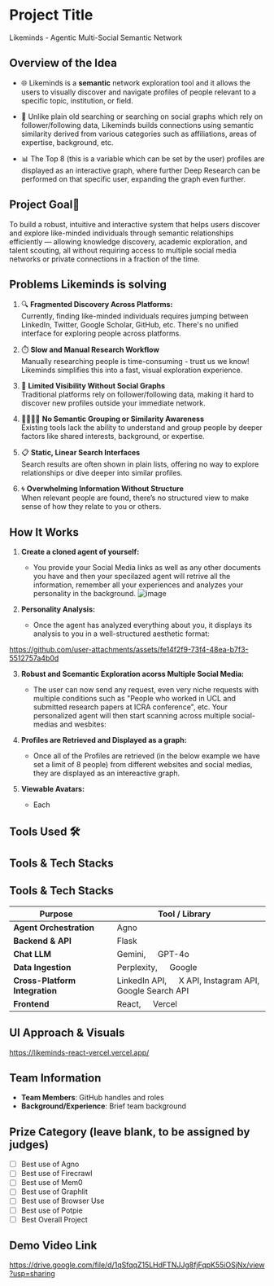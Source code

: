 # Project Title

Likeminds - Agentic Multi-Social Semantic Network

## Overview of the Idea

- 🌐 Likeminds is a **semantic** network exploration tool and it allows the users to visually discover and navigate profiles of people relevant to a specific topic, institution, or field.

- 🔗 Unlike plain old searching or searching on social graphs which rely on follower/following data, Likeminds builds connections using semantic similarity derived from various categories such as affiliations, areas of expertise, background, etc.

- 📊 The Top 8 (this is a variable which can be set by the user) profiles are displayed as an interactive graph, where further Deep Research can be performed on that specific user, expanding the graph even further.

## Project Goal🎯

To build a robust, intuitive and interactive system that helps users discover and explore like-minded individuals through semantic relationships efficiently — allowing knowledge discovery, academic exploration, and talent scouting, all without requiring access to multiple social media networks or private connections in a fraction of the time.

## Problems Likeminds is solving

1. 🔍 **Fragmented Discovery Across Platforms:**  
   Currently, finding like-minded individuals requires jumping between LinkedIn, Twitter, Google Scholar, GitHub, etc. There's no unified interface for exploring people across platforms.

2. ⏱️ **Slow and Manual Research Workflow**  
   Manually researching people is time-consuming - trust us we know! Likeminds simplifies this into a fast, visual exploration experience.

3. 🚫 **Limited Visibility Without Social Graphs**  
   Traditional platforms rely on follower/following data, making it hard to discover new profiles outside your immediate network.

4. 👨‍👨‍👦‍👦 **No Semantic Grouping or Similarity Awareness**  
   Existing tools lack the ability to understand and group people by deeper factors like shared interests, background, or expertise.

5. 📋 **Static, Linear Search Interfaces**  
   Search results are often shown in plain lists, offering no way to explore relationships or dive deeper into similar profiles.

6. 🌀 **Overwhelming Information Without Structure**  
   When relevant people are found, there’s no structured view to make sense of how they relate to you or others.

## How It Works

1. **Create a cloned agent of yourself:**

   - You provide your Social Media links as well as any other documents you have and then your specilazed agent will retrive all the information, remember all your experiences and analyzes your personality in the background.
     ![image](https://github.com/user-attachments/assets/0215b371-3e04-46da-846d-c2377858503c)

2. **Personality Analysis:**
   - Once the agent has analyzed everything about you, it displays its analysis to you in a well-structured aesthetic format:

https://github.com/user-attachments/assets/fe14f2f9-73f4-48ea-b7f3-5512757a4b0d

3. **Robust and Scemantic Exploration acorss Multiple Social Media:**

   - The user can now send any request, even very niche requests with multiple conditions such as "People who worked in UCL and submitted research papers at ICRA conference", etc. Your personalized agent will then start scanning across multiple social-medias and wesbites:

4. **Profiles are Retrieved and Displayed as a graph:**

   - Once all of the Profiles are retrieved (in the below example we have set a limit of 8 people) from different websites and social medias, they are displayed as an intereactive graph.

5. **Viewable Avatars:**

   - Each

## Tools Used 🛠️

## Tools & Tech Stacks

## Tools & Tech Stacks

| **Purpose**               | **Tool / Library**                                                                 |
|---------------------------|------------------------------------------------------------------------------------|
| **Agent Orchestration**    | <img src="https://github.com/user-attachments/assets/a40d111a-2dac-4568-a46b-50bf91c53343" width="15" height="15" /> Agno  |
| **Backend & API**          | <img src="https://github.com/user-attachments/assets/51e50333-2e54-4b37-9838-0ec641327a5f" width="15" height="15" /> Flask |
| **Chat LLM**               | <img src="https://github.com/user-attachments/assets/fb657fcc-7a4e-4690-8b1f-24e2587f7cf6" width="15" height="15" /> Gemini, <img src="https://github.com/user-attachments/assets/f2063c07-8353-41e2-8729-80181c70b701" width="15" height="15" /> GPT-4o |
| **Data Ingestion**         | <img src="https://github.com/user-attachments/assets/d7f1227c-d2ed-4586-8008-6e7641b6522b" width="15" height="15" /> Perplexity, <img src="https://github.com/user-attachments/assets/8e705aad-b26c-4aa2-9053-8b0f9ce271be" width="15" height="15" /> Google |
| **Cross-Platform Integration** | <img src="https://github.com/user-attachments/assets/1ca67258-72f5-43f6-96d4-774585517bfd" width="15" height="15" /> LinkedIn API, <img src="https://github.com/user-attachments/assets/bc9f865e-ba4d-46cd-94c0-9e9864b9c2ac" width="15" height="15" /> X API, Instagram API, <img src="https://github.com/user-attachments/assets/92d50cbc-45cf-446e-8c60-88ccef460862" width="15" height="15" /> Google Search API |
| **Frontend**               | <img src="https://github.com/user-attachments/assets/b735d608-66ca-4929-9348-b1e4e391f81d" width="15" height="15" /> React, <img src="https://github.com/user-attachments/assets/ebe940c3-5b64-4bbd-a53b-c68c65d3f43d" width="15" height="15" /> Vercel |

## UI Approach & Visuals

https://likeminds-react-vercel.vercel.app/

## Team Information

- **Team Members**: GitHub handles and roles
- **Background/Experience**: Brief team background

## Prize Category (leave blank, to be assigned by judges)

- [ ] Best use of Agno
- [ ] Best use of Firecrawl
- [ ] Best use of Mem0
- [ ] Best use of Graphlit
- [ ] Best use of Browser Use
- [ ] Best use of Potpie
- [ ] Best Overall Project

## Demo Video Link

https://drive.google.com/file/d/1qSfqqZ15LHdFTNJJg8fjFqpK55iOSjNx/view?usp=sharing
